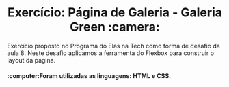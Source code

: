 <h1 align="center">Exercício: Página de Galeria - Galeria Green :camera:</h1>
<p>Exercício proposto no Programa do Elas na Tech como forma de desafio da aula 8. Neste desafio aplicamos a ferramenta do Flexbox para construir o layout da página.</p>
<h4>:computer:Foram utilizadas as linguagens: HTML e CSS.</h4>
